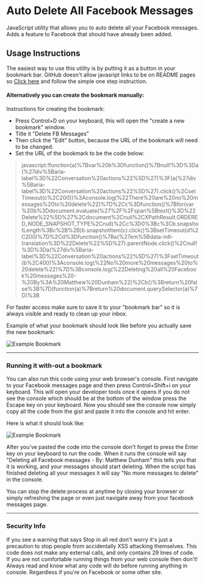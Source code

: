 # Auto Delete All Facebook Messages

JavaScript utility that allows you to auto delete all your Facebook messages. Adds a feature to Facebook that should have already been added.

## Usage Instructions 

The easiest way to use this utility is by putting it as a button in your bookmark bar. GitHub doesn't allow javasript links to be on README pages so [Click here](http://matthewdunham.net/del-fb-msgs.html) and follow the simple one step instruction.



#### Alternatively you can create the bookmark manually:

Instructions for creating the bookmark:

* Press Control+D on your keyboard, this will open the "create a new bookmark" window.
* Title it "Delete FB Messages" 
* Then click the "Edit" button, because the URL of the bookmark will need to be changed.
* Set the URL of the bookmark to be the code below:

> javascript:!function(a)%7Bvar%20b%3Dfunction()%7Bnull!%3D%3Da(%27div%5Baria-label%3D%22Conversation%20actions%22%5D%27)%3F(a(%27div%5Baria-label%3D%22Conversation%20actions%22%5D%27).click()%2CsetTimeout(c%2C200))%3Aconsole.log(%22There%20are%20no%20messages%20to%20delete%22)%7D%2Cc%3Dfunction()%7Bfor(var%20b%3Ddocument.evaluate(%27%2F%2Fspan%5Btext()%3D%22Delete%22%5D%27%2Cdocument%2Cnull%2CXPathResult.ORDERED_NODE_SNAPSHOT_TYPE%2Cnull)%2Cc%3D0%3Bc%3Cb.snapshotLength%3Bc%2B%2B)b.snapshotItem(c).click()%3BsetTimeout(d%2C200)%7D%2Cd%3Dfunction()%7Ba(%27em%5Bdata-intl-translation%3D%22Delete%22%5D%27).parentNode.click()%2Cnull!%3D%3Da(%27div%5Baria-label%3D%22Conversation%20actions%22%5D%27)%3FsetTimeout(b%2C400)%3Aconsole.log(%22No%20more%20messages%20to%20delete%22)%7D%3Bconsole.log(%22Deleting%20all%20Facebook%20messages%20-%20By%3A%20Matthew%20Dunham%22)%2Cb()%3Breturn%20false%3B%7D(function(a)%7Breturn%20document.querySelector(a)%7D)%3B

For faster access make sure to save it to your "bookmark bar" so it is always visible and ready to clean up your inbox. 


Example of what your bookmark should look like before you actually save the new bookmark:

![Example Bookmark](http://matthewdunham.net/example1.jpg)

* * *

### Running it with-out a bookmark

You can also run this code using your web browser's console. First navigate to your Facebook messages page and then press Control+Shift+i on your keyboard. This will open your developer tools once it opens if you do not see the console which should be at the bottom of the window press the Escape key on your keyboard. Now you should see the console now simply copy all the code from the gist and paste it into the console and hit enter.

Here is what it should look like:

![Example Bookmark](http://matthewdunham.net/example2.jpg?t=1)

After you've pasted the code into the console don't forget to press the Enter key on your keyboard to run the code. When it runs the console will say "Deleting all Facebook messages - By: Matthew Dunham" this tells you that it is working, and your messages should start deleting. When the script has finished deleting all your messages it will say "No more messages to delete" in the console.

You can stop the delete process at anytime by closing your browser or simply refreshing the page or even just navigate away from your facebook messages page. 


* * *


### Security Info

If you see a warning that says Stop in all red don't worry it's just a precaution to stop people from accidentally XSS attacking themselves. This code does not make any external calls, and only contains 29 lines of code. If you are not comfortable running things from your web console then don't! Always read and know what any code will do before running anything in console. Regardless if you're on Facebook or some other site.



